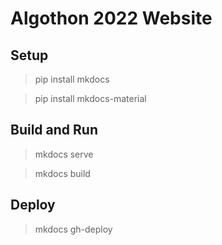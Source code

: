 # Algothon 2022 Website

## Setup
> pip install mkdocs

> pip install mkdocs-material

## Build and Run
> mkdocs serve 

> mkdocs build

## Deploy
> mkdocs gh-deploy
